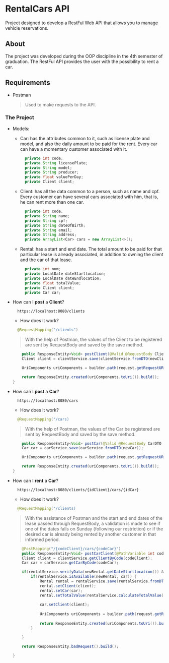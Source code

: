 # RentalCars API
Project designed to develop a RestFul Web API that allows you to manage vehicle reservations.

## About
The project was developed during the OOP discipline in the 4th semester of graduation. The RestFul API provides the user with the possibility to rent a car.

## Requirements
- Postman
  > Used to make requests to the API.

### The Project
- Models:
  - Car: has the attributes common to it, such as license plate and model, and also the daily amount to be paid for the rent. Every car can have a momentary customer associated with it.
    
    ```java
      private int code;
      private String licensePlate;
      private String model;
      private String producer;
      private float valuePerDay;
      private Client client;
    ```
  - Client: has all the data common to a person, such as name and cpf. Every customer can have several cars associated with him, that is, he can rent more than one car.
    ```java
      private int code;
      private String name;
      private String cpf;
      private String dateOfBirth;
      private String email;
      private String address;
      private ArrayList<Car> cars = new ArrayList<>();
    ```
  - Rental: has a start and end date. The total amount to be paid for that particular lease is already associated, in addition to owning the client and the car of that lease.
    ```java
      private int num;
      private LocalDate dateStartlocation;
      private LocalDate dateEndlocation;
      private float totalValue;
      private Client client;
      private Car car;
    ```
 - How can I **post** a **Client**?
    ```
      https://localhost:8080/clients
    ```
    - How does it work?
    ```java
      @RequestMapping("/clients")
    ```
    > With the help of Postman, the values ​​of the Client to be registered are sent by RequestBody and saved by the save method.
    ```java
        public ResponseEntity<Void> postClient(@Valid @RequestBody ClientDTO newClient, HttpServletRequest request, UriComponentsBuilder builder) {
        Client client = clientService.save(clientService.fromDTO(newClient));

        UriComponents uriComponents = builder.path(request.getRequestURI() + "/" + client.getCode()).build();

        return ResponseEntity.created(uriComponents.toUri()).build();
    }
    ```
  - How can I **post** a **Car**?
    ```
      https://localhost:8080/cars
    ```
    - How does it work?
    ```java
      @RequestMapping("/cars)
    ```
    > With the help of Postman, the values ​​of the Car be registered are sent by RequestBody and saved by the save method.
    ```java
        public ResponseEntity<Void> postCar(@Valid @RequestBody CarDTO newCar, HttpServletRequest request, UriComponentsBuilder builder) {
        Car car = carService.save(carService.fromDTO(newCar));

        UriComponents uriComponents = builder.path(request.getRequestURI() + "/" + car.getCode()).build();

        return ResponseEntity.created(uriComponents.toUri()).build();
    }
    ```
- How can I **rent** a **Car**?
    ```
      https://localhost:8080/clients/{idClient}/cars/{idCar}
    ```
    - How does it work?
    ```java
      @RequestMapping("/clients)
    ```
    > With the assistance of Postman and the start and end dates of the lease passed through RequestBody, a validation is made to see if one of the dates falls on Sunday (following our restriction) or if the desired car is already being rented by another customer in that informed period.
    ```java
        @PostMapping("/{codeClient}/cars/{codeCar}")
        public ResponseEntity<Void> postCarClient(@PathVariable int codeClient, @PathVariable int codeCar, @RequestBody RentalDTO newRental, HttpServletRequest request, UriComponentsBuilder builder) {
        Client client = clientService.getClientByCode(codeClient);
        Car car = carService.getCarByCode(codeCar);

        if(rentalService.verifyData(newRental.getDateStartlocation()) && rentalService.verifyData(newRental.getDateEndlocation())){
            if(rentalService.isAvailable(newRental, car)) {                
                Rental rental = rentalService.save(rentalService.fromDTO(newRental));
                rental.setClient(client);
                rental.setCar(car);
                rental.setTotalValue(rentalService.calculateTotalValue(rental));
        
                car.setClient(client);
        
                UriComponents uriComponents = builder.path(request.getRequestURI() + "/" + rental.getNum()).build();
        
                return ResponseEntity.created(uriComponents.toUri()).build();
            }

        }

        return ResponseEntity.badRequest().build();
        
    }
    ```
